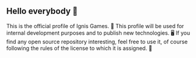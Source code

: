 ## Hello everybody 👋

This is the official profile of Ignis Games. 🏢
This profile will be used for internal development purposes and to publish new technologies. 🖥️
If you find any open source repository interesting, feel free to use it, of course following the rules of the license to which it is assigned. 📃


